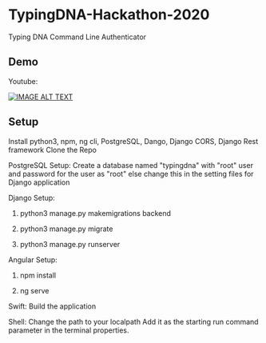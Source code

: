 # TypingDNA-Hackathon-2020

Typing DNA Command Line Authenticator

## Demo
Youtube:

[![IMAGE ALT TEXT](http://img.youtube.com/vi/J__W6lRfKM0/0.jpg)](http://www.youtube.com/watch?v=J__W6lRfKM0 "Video Title")

## Setup

Install python3, npm, ng cli, PostgreSQL, Dango, Django CORS, Django Rest framework
Clone the Repo

PostgreSQL Setup:
Create a database named "typingdna" with "root" user and password for the user as "root" else change this in the setting files for Django application

Django Setup:
1. python3 manage.py makemigrations backend

2. python3 manage.py migrate

3. python3 manage.py runserver

Angular Setup:
1. npm install

2. ng serve

Swift:
Build the application

Shell: 
Change the path to your localpath
Add it as the starting run command parameter in the terminal properties.




